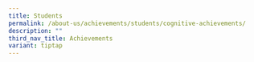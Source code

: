 ```yaml
---
title: Students
permalink: /about-us/achievements/students/cognitive-achievements/
description: ""
third_nav_title: Achievements
variant: tiptap
---
```

<p></p>